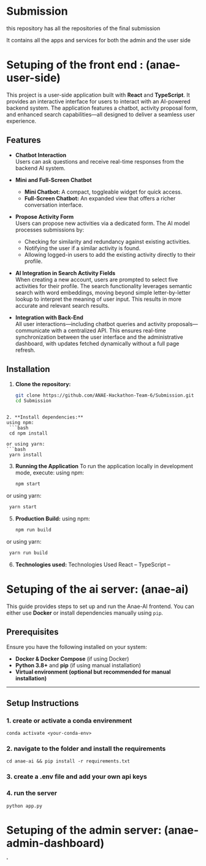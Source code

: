 # Submission
this repository has all the repositories of the final submission

It contains  all the apps and services for both the admin and the user side  

# Setuping of the front end : (anae-user-side)

This project is a user-side application built with **React** and **TypeScript**. It provides an interactive interface for users to interact with an AI-powered backend system. The application features a chatbot, activity proposal form, and enhanced search capabilities—all designed to deliver a seamless user experience.

## Features

- **Chatbot Interaction**  
  Users can ask questions and receive real-time responses from the backend AI system.

- **Mini and Full-Screen Chatbot**  
  - **Mini Chatbot:** A compact, toggleable widget for quick access.
  - **Full-Screen Chatbot:** An expanded view that offers a richer conversation interface.

- **Propose Activity Form**  
  Users can propose new activities via a dedicated form. The AI model processes submissions by:
  - Checking for similarity and redundancy against existing activities.
  - Notifying the user if a similar activity is found.
  - Allowing logged-in users to add the existing activity directly to their profile.

- **AI Integration in Search Activity Fields**  
  When creating a new account, users are prompted to select five activities for their profile. The search functionality leverages semantic search with word embeddings, moving beyond simple letter-by-letter lookup to interpret the meaning of user input. This results in more accurate and relevant search results.

- **Integration with Back-End**  
  All user interactions—including chatbot queries and activity proposals—communicate with a centralized API. This ensures real-time synchronization between the user interface and the administrative dashboard, with updates fetched dynamically without a full page refresh.

## Installation

1. **Clone the repository:**

   ```bash
   git clone https://github.com/ANAE-Hackathon-Team-6/Submission.git
   cd Submission
  ```

2. **Install dependencies:**
  using npm:
   ```bash
   cd npm install

  or using yarn: 
  ```bash
   yarn install
  ```
3. **Running the Application**
   To run the application locally in development mode, execute:
   using npm:
   ```bash
   npm start

  or using yarn: 
  ```bash
   yarn start
  ```

5. **Production Build:**
 using npm:
   ```bash
   npm run build

  or using yarn: 
  ```bash
   yarn run build
  ```

6. **Technologies used:**
Technologies Used
React – 
TypeScript – 
# Setuping of the ai server: (anae-ai)

This guide provides steps to set up and run the Anae-AI frontend. You can either use **Docker** or install dependencies manually using `pip`.

## Prerequisites

Ensure you have the following installed on your system:

- **Docker & Docker Compose** (if using Docker)
- **Python 3.8+** and **pip** (if using manual installation)
- **Virtual environment (optional but recommended for manual installation)**

---

## Setup Instructions

### 1. create or activate a conda envirenment 

```
conda activate <your-conda-env>
```

### 2. navigate to the folder and install the requirements 

```
cd anae-ai && pip install -r requirements.txt
```
### 3. create a .env file and add your own api keys

### 4. run the server
```
python app.py
```
# Setuping of the admin server: (anae-admin-dashboard)


'


  
  




